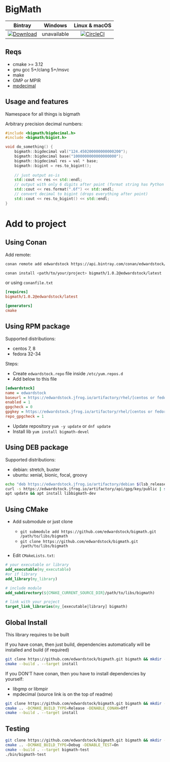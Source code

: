 # BigMath

| Bintray | Windows | Linux & macOS |
|:--------:|:---------:|:-----------------:|
[ ![Download](https://api.bintray.com/packages/edwardstock/conan-public/bigmath:edwardstock/images/download.svg?_latestVersion)](https://bintray.com/edwardstock/conan-public/bigmath:edwardstock/_latestVersion)|unavailable|[![CircleCI](https://circleci.com/gh/edwardstock/bigmath/tree/master.svg?style=svg)](https://circleci.com/gh/edwardstock/bigmath/tree/master)|



## Reqs
* cmake >= 3.12
* gnu gcc 5+/clang 5+/msvc
* make
* GMP or MPIR
* [mpdecimal](https://www.bytereef.org/mpdecimal/)

## Usage and features

Namespace for all things is bigmath

Arbitrary precision decimal numbers:
```c++
#include <bigmath/bigdecimal.h>
#include <bigmath/bigint.h>

void do_something() {
    bigmath::bigdecimal val("124.450200000000000200");
    bigmath::bigdecimal base("1000000000000000000");
    bigmath::bigdecimal res = val * base;
    bigmath::bigint = res.to_bigint();
    
    // just output as-is
    std::cout << res << std::endl;
    // output with only 6 digits after point (format string has Python syntax)
    std::cout << res.format(".6f") << std::endl;
    // convert decimal to bigint (drops everything after point)
    std::cout << res.to_bigint() << std::endl;
}
```

# Add to project
## Using Conan

Add remote:
```bash
conan remote add edwardstock https://api.bintray.com/conan/edwardstock/conan-public
```

```bash
conan install <path/to/your/project> bigmath/1.0.2@edwardstock/latest
```

or using `conanfile.txt`

```ini
[requires]
bigmath/1.0.2@edwardstock/latest

[generators]
cmake
```

## Using RPM package

Supported distributions:

- centos 7, 8
- fedora 32-34

Steps:

* Create `edwardstock.repo` file inside `/etc/yum.repos.d`
* Add below to this file

```ini
[edwardstock]
name = edwardstock
baseurl = https://edwardstock.jfrog.io/artifactory/rhel/[centos or fedora]/\$releasever/\$basearch
enabled = 1
gpgcheck = 0
gpgkey = https://edwardstock.jfrog.io/artifactory/rhel/[centos or fedora]/\$releasever/\$basearch/repodata/repomd.xml.key
repo_gpgcheck = 1
```

* Update repository `yum -y update` or `dnf update`
* Install lib `yum install bigmath-devel`

## Using DEB package

Supported distributions:

- debian: stretch, buster
- ubuntu: xenial, bionic, focal, groovy

```bash
echo "deb https://edwardstock.jfrog.io/artifactory/debian $(lsb_release -c -s) main" | sudo tee -a /etc/apt/sources.list
curl -s https://edwardstock.jfrog.io/artifactory/api/gpg/key/public | sudo apt-key add -
apt update && apt install libbigmath-dev
```

## Using CMake

* Add submodule or just clone
    * `git submodule add https://github.com/edwardstock/bigmath.git /path/to/libs/bigmath`
    * `git clone https://github.com/edwardstock/bigmath.git /path/to/libs/bigmath`

* Edit `CMakeLists.txt`:

```cmake
# your executable or library
add_executable(my_executable)
#or if library
add_library(my_library)

# include module
add_subdirectory(${CMAKE_CURRENT_SOURCE_DIR}/path/to/libs/bigmath)

# link with your project
target_link_libraries(my_[executable|library] bigmath)
```

## Global Install
This library requires to be built

If you have conan, then just build, dependencies automatically will be installed and build (if required)
```bash
git clone https://github.com/edwardstock/bigmath.git bigmath && mkdir -p build && cd bigmath/build
cmake --build . --target install
```

If you DON'T have conan, then you have to install dependencies by yourself:
- libgmp or libmpir
- mpdecimal (source link is on the top of readme)

```bash
git clone https://github.com/edwardstock/bigmath.git bigmath && mkdir -p build && cd bigmath/build
cmake .. -DCMAKE_BUILD_TYPE=Release -DENABLE_CONAN=Off
cmake --build . --target install
```

## Testing
```bash
git clone https://github.com/edwardstock/bigmath.git bigmath && mkdir -p build && cd bigmath/build
cmake .. -DCMAKE_BUILD_TYPE=Debug -DENABLE_TEST=On
cmake --build . --target bigmath-test
./bin/bigmath-test
```